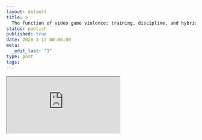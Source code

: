 ```yaml
---
layout: default
title: >
  The function of video game violence: training, discipline, and hybridity
status: publish
published: true
date: 2020-3-17 00:00:00
meta:
  _edit_last: "1"
type: post
tags:
---
```

<div  id="qrcode"></div>
<div>
<iframe src="https://researchers.mq.edu.au/en/publications/the-function-of-video-game-violence-training-discipline-and-hybri">
</iframe>
</div>

<script type="text/javascript" src="{site.baseurl}/js/qr/qrcode.js"></script>
<script type="text/javascript">
new QRCode(document.getElementById("qrcode"), "https://researchers.mq.edu.au/en/publications/the-function-of-video-game-violence-training-discipline-and-hybri");
</script>
        